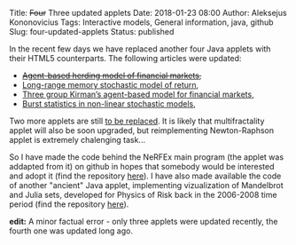Title: <del>Four</del> Three updated applets
Date: 2018-01-23 08:00
Author: Aleksejus Kononovicius
Tags: Interactive models, General information, java, github
Slug: four-updated-applets
Status: published

In the recent few days we have replaced another four Java applets
with their HTML5 counterparts. The following articles were updated:<!--more-->

* <del>[Agent-based herding model of financial markets](/agent-based-herding-model-financial-markets "Agent-based herding model of financial markets"),</del>
* [Long-range memory stochastic model of return](/long-range-memory-stochastic-model-return "Long-range memory stochastic model of return"),
* [Three group Kirman’s agent-based model for financial markets](/three-group-kirman-agent-based-model-for-financial-markets "Three group Kirmans agent-based model for financial markets"),
* [Burst statistics in non-linear stochastic models](/burst-statistics-non-linear-stochastic-models "Burst statistics in non-linear stochastic models"),

Two more applets are still
[to be replaced]({filename}/articles/2014/java-programeliu-ateitis-ir-kaip-jas-paleisti.md).
It is likely that multifractality applet will also be soon upgraded,
but reimplementing Newton-Raphson applet is extremely chalenging task...

So I have made the code behind the NeRFEx main program (the applet
was addapted from it) on github in hopes that somebody would be interested
and adopt it (find the repository
[here](https://github.com/akononovicius/NeRFEx-newton-raphson-fractal-explorer)).
I have also made available the code of another "ancient" Java applet,
implementing vizualization of Mandelbrot and Julia sets, developed for
Physics of Risk back in the 2006-2008 time period (find the repository
[here](https://github.com/akononovicius/Mandelbrot-Julia-applet)).

**edit:** A minor factual error - only three applets were updated recently,
the fourth one was updated long ago.

